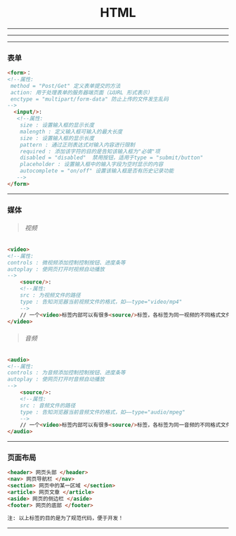 <style>
    a {text-decoration: none;}
    h1 {border-bottom: none; margin-top: auto;}
</style>
# <center>HTML</center>
---
---
---
### 表单

```html
<form>：
<!--属性:
 method = "Post/Get" 定义表单提交的方法
 action: 用于处理表单的服务器端页面（以URL 形式表示）
 enctype = "multipart/form-data" 防止上传的文件发生乱码
-->
  <input/>:
   <!--属性:
    size : 设置输入框的显示长度
    malength : 定义输入框可输入的最大长度
    size : 设置输入框的显示长度
    pattern : 通过正则表达式对输入内容进行限制
    required : 添加该字符的目的是告知该输入框为"必填"项
    disabled = "disabled"  禁用按钮，适用于type = "submit/button"
    placeholder : 设置输入框中的输入字段为空时显示的内容
    autocomplete = "on/off" 设置该输入框是否有历史记录功能
   -->
</form>
```

---

### 媒体

> ###### 视频

```html
<video>
<!--属性:
controls : 微视频添加控制控制按钮、进度条等
autoplay : 使网页打开时视频自动播放
-->
    <source/>:
    <!--属性:
    src : 为视频文件的路径
    type : 告知浏览器当前视频文件的格式，如——type="video/mp4"
    -->
    // 一个<video>标签内部可以有很多<source/>标签，各标签为同一视频的不同格式文件，会按添加的顺序自动识别可播放的视频类型；  
</video>
```

> ###### 音频

```html
<audio>
<!--属性:
controls : 为音频添加控制控制按钮、进度条等
autoplay : 使网页打开时音频自动播放
-->
    <source/>:
    <!--属性:
    src : 音频文件的路径
    type : 告知浏览器当前音频文件的格式，如——type="audio/mpeg"
    -->
    // 一个<video>标签内部可以有很多<source/>标签，各标签为同一音频的不同格式文件，会按添加的顺序自动识别可播放的音频类型；
</audio>
```

---

### 页面布局

``` html
<header> 网页头部 </header>
<nav> 网页导航栏 </nav>
<section> 网页中的某一区域 </section>
<article> 网页文章 </article>
<aside> 网页的侧边栏 </aside>
<footer> 网页的底部 </footer>
```

```html
注: 以上标签的目的是为了规范代码，便于开发！
```

---


